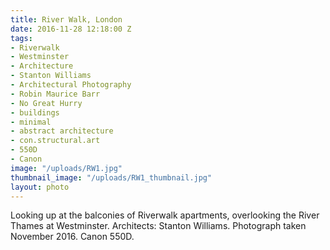 ```yaml
---
title: River Walk, London
date: 2016-11-28 12:18:00 Z
tags:
- Riverwalk
- Westminster
- Architecture
- Stanton Williams
- Architectural Photography
- Robin Maurice Barr
- No Great Hurry
- buildings
- minimal
- abstract architecture
- con.structural.art
- 550D
- Canon
image: "/uploads/RW1.jpg"
thumbnail_image: "/uploads/RW1_thumbnail.jpg"
layout: photo
---
```


Looking up at the balconies of Riverwalk apartments, overlooking the River Thames at Westminster. Architects: Stanton Williams. Photograph taken November 2016. Canon 550D.